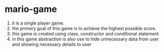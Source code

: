 # mario-game
1) it is a single  player game.
2) the primery  goal of this game is to  achieve the  highest possible  score.
3) this game is created using class, constructor and conditional statement
4) in this game abstraction is also use to hide unnecessary data from user and showing necessary details to user
